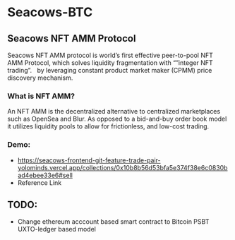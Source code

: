 # Seacows-BTC

## Seacows NFT AMM Protocol
Seacows NFT AMM protocol is world’s first effective peer-to-pool NFT AMM Protocol, which solves liquidity fragmentation with “”integer NFT trading”.
  by leveraging constant product market maker (CPMM) price discovery mechanism.

### What is NFT AMM?
An NFT AMM is the decentralized alternative to centralized marketplaces such as OpenSea and Blur. As opposed to a bid-and-buy order book model it utilizes liquidity pools to allow for frictionless, and low-cost trading. 

### Demo:
* https://seacows-frontend-git-feature-trade-pair-yolominds.vercel.app/collections/0x10b8b56d53bfa5e374f38e6c0830bad4ebee33e6#sell
* Reference Link

## TODO:
* Change ethereum acccount based smart contract to Bitcoin PSBT UXTO-ledger based model
